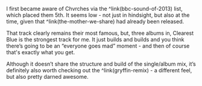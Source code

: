  I first became aware of Chvrches via the ^link(bbc-sound-of-2013) list, which placed them 5th. It seems low - not just in hindsight, but also at the time, given that ^link(the-mother-we-share) had already been released.
 
 That track clearly remains their most famous, but, three albums in, Clearest Blue is the strongest track for me. It just builds and builds and you think there’s going to be an “everyone goes mad” moment - and then of course that's exactly what you get.
 
 Although it doesn’t share the structure and build of the single/album mix, it’s definitely also worth checking out the ^link(gryffin-remix) - a different feel, but also pretty darned awesome.
 

